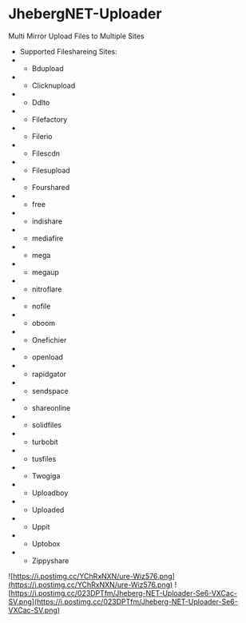 # JhebergNET-Uploader
Multi Mirror Upload Files to Multiple Sites
* Supported Fileshareing Sites:
* * Bdupload
* * Clicknupload
* * Ddlto
* * Filefactory
* * Filerio
* * Filescdn
* * Filesupload
* * Fourshared
* * free
* * indishare
* * mediafire
* * mega
* * megaup
* * nitroflare
* * nofile
* * oboom
* * Onefichier
* * openload
* * rapidgator
* * sendspace
* * shareonline
* * solidfiles
* * turbobit
* * tusfiles
* * Twogiga
* * Uploadboy
* * Uploaded
* * Uppit
* * Uptobox
* * Zippyshare



![https://i.postimg.cc/YChRxNXN/ure-Wiz576.png](https://i.postimg.cc/YChRxNXN/ure-Wiz576.png)
![https://i.postimg.cc/023DPTfm/Jheberg-NET-Uploader-Se6-VXCac-SV.png](https://i.postimg.cc/023DPTfm/Jheberg-NET-Uploader-Se6-VXCac-SV.png)
